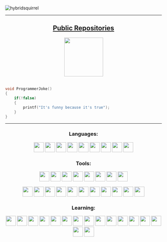 
[comment]: <> (Spacer)
<h3 align="center" ></h3>

[comment]: <> (TODO: Create a gif)


<p align="left"> <img src="https://komarev.com/ghpvc/?username=hybridsquirrel&label=Profile%20views&color=0e75b6&style=flat" alt="hybridsquirrel" />

---

<a href="https://github.com/HybridSquirrel-Repos"><h2 align="center">Public Repositories</h2></a>

[comment]: <> (TODO: Add text to images)

<div align="center">
    <img src="https://avatars.githubusercontent.com/u/98660351?s=400&u=03bb3e354c58ca1fc0033270c40560dc4d330d85&v=4" alt="" width="125" />
</div>



[comment]: <> (Spacer)
<h4 align="center"> </h4>



```C

void ProgrammerJoke()
{
    if(!false)
    {
        printf("It's funny because it's true");
    }
}

```

---



<h3 align="center">Languages:</h3>
<p align="center">
    <img height="32" width="32" src="https://unpkg.com/simple-icons@v6/icons/csharp.svg" />
    <img height="32" width="32" src="https://unpkg.com/simple-icons@v6/icons/python.svg" />
    <img height="32" width="32" src="https://unpkg.com/simple-icons@v6/icons/typescript.svg" />
    <img height="32" width="32" src="https://unpkg.com/simple-icons@v6/icons/javascript.svg" />
    <img height="32" width="32" src="https://unpkg.com/simple-icons@v6/icons/html5.svg" />
    <img height="32" width="32" src="https://unpkg.com/simple-icons@v6/icons/css3.svg" />
    <img height="32" width="32" src="https://unpkg.com/simple-icons@v6/icons/kotlin.svg" />
    <img height="32" width="32" src="https://unpkg.com/simple-icons@v6/icons/sqlite.svg" />
    <img height="32" width="32" src="https://unpkg.com/simple-icons@v6/icons/gnubash.svg" />



</p>


<h3 align="center">Tools:</h3>
<p align="center">
    <img height="32" width="32" src="https://unpkg.com/simple-icons@v6/icons/rider.svg" />
    <img height="32" width="32" src="https://unpkg.com/simple-icons@v6/icons/datagrip.svg" />
    <img height="32" width="32" src="https://unpkg.com/simple-icons@v6/icons/clion.svg" />
    <img height="32" width="32" src="https://unpkg.com/simple-icons@v6/icons/webstorm.svg" />
    <img height="32" width="32" src="https://unpkg.com/simple-icons@v6/icons/pycharm.svg" />
    <img height="32" width="32" src="https://unpkg.com/simple-icons@v6/icons/intellijidea.svg" />
    <img height="32" width="32" src="https://unpkg.com/simple-icons@v6/icons/goland.svg" />
    <img height="32" width="32" src="https://unpkg.com/simple-icons@v6/icons/androidstudio.svg" />
</p>
<p align="center">
    <img height="32" width="32" src="https://unpkg.com/simple-icons@v6/icons/git.svg" />
    <img height="32" width="32" src="https://unpkg.com/simple-icons@v6/icons/gitlab.svg" />
    <img height="32" width="32" src="https://unpkg.com/simple-icons@v6/icons/github.svg" />
    <img height="32" width="32" src="https://unpkg.com/simple-icons@v6/icons/linux.svg" />
    <img height="32" width="32" src="https://unpkg.com/simple-icons@v6/icons/vim.svg" />
    <img height="32" width="32" src="https://unpkg.com/simple-icons@v6/icons/docker.svg" />
    <img height="32" width="32" src="https://unpkg.com/simple-icons@v6/icons/android.svg" />
    <img height="32" width="32" src="https://unpkg.com/simple-icons@v6/icons/selenium.svg" />
    <img height="32" width="32" src="https://unpkg.com/simple-icons@v6/icons/react.svg" />
    <img height="32" width="32" src="https://unpkg.com/simple-icons@v6/icons/unity.svg" />
    <img height="32" width="32" src="https://unpkg.com/simple-icons@v6/icons/nodedotjs.svg" />


</p>

<h3 align="center">Learning:</h3>
<p align="center">
    <img height="32" width="32" src="https://unpkg.com/simple-icons@v6/icons/c.svg" />
    <img height="32" width="32" src="https://unpkg.com/simple-icons@v6/icons/cplusplus.svg" />
    <img height="32" width="32" src="https://unpkg.com/simple-icons@v6/icons/rust.svg" />
    <img height="32" width="32" src="https://unpkg.com/simple-icons@v6/icons/go.svg" />
    <img height="32" width="32" src="https://unpkg.com/simple-icons@v6/icons/d3dotjs.svg" />
    <img height="32" width="32" src="https://unpkg.com/simple-icons@v6/icons/r.svg" />
    <img height="32" width="32" src="https://unpkg.com/simple-icons@v6/icons/cisco.svg" />
    <img height="32" width="32" src="https://unpkg.com/simple-icons@v6/icons/amazonaws.svg" />
    <img height="32" width="32" src="https://unpkg.com/simple-icons@v6/icons/svelte.svg" />
    <img height="32" width="32" src="https://unpkg.com/simple-icons@v6/icons/cmake.svg" />
    <img height="32" width="32" src="https://unpkg.com/simple-icons@v6/icons/vulkan.svg" />
    <img height="32" width="32" src="https://unpkg.com/simple-icons@v6/icons/opengl.svg" />
    <img height="32" width="32" src="https://unpkg.com/simple-icons@v6/icons/opencv.svg" />
    <img height="32" width="32" src="https://unpkg.com/simple-icons@v6/icons/kubernetes.svg" />
    <img height="32" width="32" src="https://unpkg.com/simple-icons@v6/icons/tensorflow.svg" />
    <img height="32" width="32" src="https://unpkg.com/simple-icons@v6/icons/unrealengine.svg" />


</p>